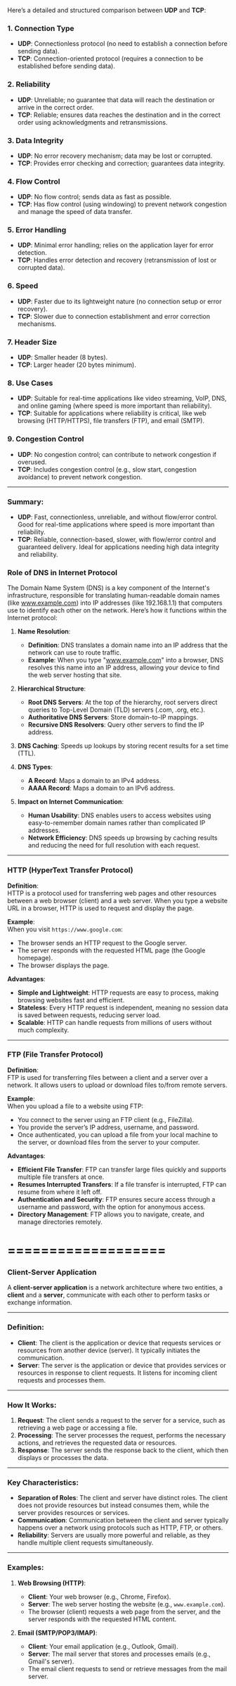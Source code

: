 Here’s a detailed and structured comparison between **UDP** and **TCP**:

### 1. **Connection Type**
   - **UDP**: Connectionless protocol (no need to establish a connection before sending data).
   - **TCP**: Connection-oriented protocol (requires a connection to be established before sending data).

### 2. **Reliability**
   - **UDP**: Unreliable; no guarantee that data will reach the destination or arrive in the correct order.
   - **TCP**: Reliable; ensures data reaches the destination and in the correct order using acknowledgments and retransmissions.

### 3. **Data Integrity**
   - **UDP**: No error recovery mechanism; data may be lost or corrupted.
   - **TCP**: Provides error checking and correction; guarantees data integrity.

### 4. **Flow Control**
   - **UDP**: No flow control; sends data as fast as possible.
   - **TCP**: Has flow control (using windowing) to prevent network congestion and manage the speed of data transfer.

### 5. **Error Handling**
   - **UDP**: Minimal error handling; relies on the application layer for error detection.
   - **TCP**: Handles error detection and recovery (retransmission of lost or corrupted data).

### 6. **Speed**
   - **UDP**: Faster due to its lightweight nature (no connection setup or error recovery).
   - **TCP**: Slower due to connection establishment and error correction mechanisms.

### 7. **Header Size**
   - **UDP**: Smaller header (8 bytes).
   - **TCP**: Larger header (20 bytes minimum).

### 8. **Use Cases**
   - **UDP**: Suitable for real-time applications like video streaming, VoIP, DNS, and online gaming (where speed is more important than reliability).
   - **TCP**: Suitable for applications where reliability is critical, like web browsing (HTTP/HTTPS), file transfers (FTP), and email (SMTP).

### 9. **Congestion Control**
   - **UDP**: No congestion control; can contribute to network congestion if overused.
   - **TCP**: Includes congestion control (e.g., slow start, congestion avoidance) to prevent network congestion.

---

### Summary:
- **UDP**: Fast, connectionless, unreliable, and without flow/error control. Good for real-time applications where speed is more important than reliability.
- **TCP**: Reliable, connection-based, slower, with flow/error control and guaranteed delivery. Ideal for applications needing high data integrity and reliability.



### **Role of DNS in Internet Protocol**

The Domain Name System (DNS) is a key component of the Internet's infrastructure, responsible for translating human-readable domain names (like www.example.com) into IP addresses (like 192.168.1.1) that computers use to identify each other on the network. Here’s how it functions within the Internet protocol:

1. **Name Resolution**:
   - **Definition**: DNS translates a domain name into an IP address that the network can use to route traffic.
   - **Example**: When you type "www.example.com" into a browser, DNS resolves this name into an IP address, allowing your device to find the web server hosting that site.

2. **Hierarchical Structure**:
   - **Root DNS Servers**: At the top of the hierarchy, root servers direct queries to Top-Level Domain (TLD) servers (.com, .org, etc.).
   - **Authoritative DNS Servers**: Store domain-to-IP mappings.
   - **Recursive DNS Resolvers**: Query other servers to find the IP address.

3. **DNS Caching**:
    Speeds up lookups by storing recent results for a set time (TTL).

4. **DNS Types**:
   - **A Record**: Maps a domain to an IPv4 address.
   - **AAAA Record**: Maps a domain to an IPv6 address.
   
5. **Impact on Internet Communication**:
   - **Human Usability**: DNS enables users to access websites using easy-to-remember domain names rather than complicated IP addresses.
   - **Network Efficiency**: DNS speeds up browsing by caching results and reducing the need for full resolution with each request.

---
### **HTTP (HyperText Transfer Protocol)**

**Definition**:  
HTTP is a protocol used for transferring web pages and other resources between a web browser (client) and a web server. When you type a website URL in a browser, HTTP is used to request and display the page.

**Example**:  
When you visit `https://www.google.com`:
- The browser sends an HTTP request to the Google server.
- The server responds with the requested HTML page (the Google homepage).
- The browser displays the page.

**Advantages**:
- **Simple and Lightweight**: HTTP requests are easy to process, making browsing websites fast and efficient.
- **Stateless**: Every HTTP request is independent, meaning no session data is saved between requests, reducing server load.
- **Scalable**: HTTP can handle requests from millions of users without much complexity.

---

### **FTP (File Transfer Protocol)**

**Definition**:  
FTP is used for transferring files between a client and a server over a network. It allows users to upload or download files to/from remote servers.

**Example**:  
When you upload a file to a website using FTP:
- You connect to the server using an FTP client (e.g., FileZilla).
- You provide the server’s IP address, username, and password.
- Once authenticated, you can upload a file from your local machine to the server, or download files from the server to your computer.

**Advantages**:
- **Efficient File Transfer**: FTP can transfer large files quickly and supports multiple file transfers at once.
- **Resumes Interrupted Transfers**: If a file transfer is interrupted, FTP can resume from where it left off.
- **Authentication and Security**: FTP ensures secure access through a username and password, with the option for anonymous access.
- **Directory Management**: FTP allows you to navigate, create, and manage directories remotely.

# ===================

### **Client-Server Application**

A **client-server application** is a network architecture where two entities, a **client** and a **server**, communicate with each other to perform tasks or exchange information. 

---

### **Definition:**

- **Client**: The client is the application or device that requests services or resources from another device (server). It typically initiates the communication.
- **Server**: The server is the application or device that provides services or resources in response to client requests. It listens for incoming client requests and processes them.

---

### **How It Works:**

1. **Request**: The client sends a request to the server for a service, such as retrieving a web page or accessing a file.
2. **Processing**: The server processes the request, performs the necessary actions, and retrieves the requested data or resources.
3. **Response**: The server sends the response back to the client, which then displays or processes the data.

---

### **Key Characteristics:**

- **Separation of Roles**: The client and server have distinct roles. The client does not provide resources but instead consumes them, while the server provides resources or services.
- **Communication**: Communication between the client and server typically happens over a network using protocols such as HTTP, FTP, or others.
- **Reliability**: Servers are usually more powerful and reliable, as they handle multiple client requests simultaneously.

---

### **Examples:**

1. **Web Browsing (HTTP)**:
   - **Client**: Your web browser (e.g., Chrome, Firefox).
   - **Server**: The web server hosting the website (e.g., `www.example.com`).
   - The browser (client) requests a web page from the server, and the server responds with the requested HTML content.

2. **Email (SMTP/POP3/IMAP)**:
   - **Client**: Your email application (e.g., Outlook, Gmail).
   - **Server**: The mail server that stores and processes emails (e.g., Gmail's server).
   - The email client requests to send or retrieve messages from the mail server.



